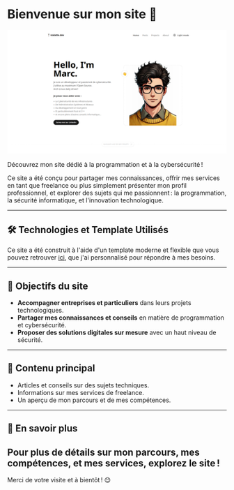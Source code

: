# Bienvenue sur mon site 👋

![Cover](./public/assets/images/posts/presentation/cover.png)

Découvrez mon site dédié à la programmation et à la cybersécurité ! 

Ce site a été conçu pour partager mes connaissances, offrir mes services en tant que freelance ou plus simplement présenter mon profil professionnel, et explorer des sujets qui me passionnent : la programmation, la sécurité informatique, et l'innovation technologique.

---

## 🛠️ Technologies et Template Utilisés

Ce site a été construit à l'aide d'un template moderne et flexible que vous pouvez retrouver [ici](https://github.com/ccbikai/astro-aria), que j'ai personnalisé pour répondre à mes besoins.

---

## 🌟 Objectifs du site

- **Accompagner entreprises et particuliers** dans leurs projets technologiques.
- **Partager mes connaissances et conseils** en matière de programmation et cybersécurité.
- **Proposer des solutions digitales sur mesure** avec un haut niveau de sécurité.

---

## 📑 Contenu principal

- Articles et conseils sur des sujets techniques.
- Informations sur mes services de freelance.
- Un aperçu de mon parcours et de mes compétences.

---

## 🚀 En savoir plus

Pour plus de détails sur mon parcours, mes compétences, et mes services, explorez le site !
---

Merci de votre visite et à bientôt ! 😊
